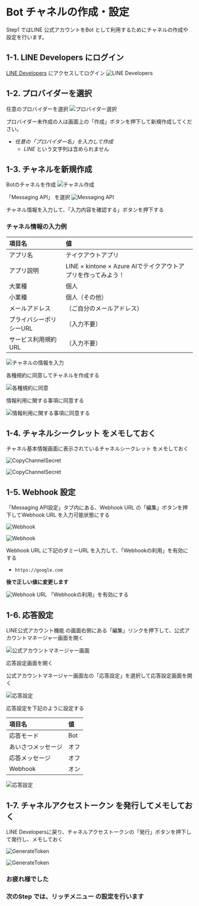 # Bot チャネルの作成・設定

Step1 ではLINE 公式アカウントをBot として利用するためにチャネルの作成や設定を行います。


## 1-1. LINE Developers にログイン

[LINE Developers](https://developers.line.biz/ja/) にアクセスしてログイン
![LINE Developers](https://raw.githubusercontent.com/sumihiro3/katacoda-scenarios/master/LineBotBasicCourse/LineBotBasicScenario/images/LINEDevelopers.png)


## 1-2. プロバイダーを選択

任意のプロバイダーを選択
![プロバイダー選択](https://raw.githubusercontent.com/sumihiro3/katacoda-scenarios/master/LineBotBasicCourse/LineBotBasicScenario/images/ProviderList.png)


プロバイダー未作成の人は画面上の「作成」ボタンを押下して新規作成してください。

- *任意の「プロバイダー名」を入力して作成*
    - *LINE* という文字列は含められません


## 1-3. チャネルを新規作成

Botのチャネルを作成
![チャネル作成](https://raw.githubusercontent.com/sumihiro3/katacoda-scenarios/master/LineBotBasicCourse/LineBotBasicScenario/images/NewChannel.png)

「Messaging API」 を選択
![Messaging API](https://raw.githubusercontent.com/sumihiro3/katacoda-scenarios/master/LiffKintoneQuestionaryCourse/SetupBotAndLiff/images/SelectMessagingAPI.png)

チャネル情報を入力して、「入力内容を確認する」ボタンを押下する

### チャネル情報の入力例

|  項目名  |  値  |
| :-- | :-- |
|  アプリ名  |  テイクアウトアプリ  |
|  アプリ説明  |  LINE × kintone × Azure AIでテイクアウトアプリを作ってみよう！  |
|  大業種  |  個人  |
|  小業種  |  個人（その他）  |
|  メールアドレス  |  （ご自分のメールアドレス）  |
|  プライバシーポリシーURL  |  （入力不要）  |
|  サービス利用規約URL  |  （入力不要）  |


![チャネルの情報を入力](https://raw.githubusercontent.com/sumihiro3/katacoda-scenarios/master/LiffKintoneQuestionaryCourse/SetupBotAndLiff/images/InputChannelSetting.png)

各種規約に同意してチャネルを作成する

![各種規約に同意](https://raw.githubusercontent.com/sumihiro3/katacoda-scenarios/master/LineBotBasicCourse/LineBotBasicScenario/images/AgreeTerms.png)

情報利用に関する事項に同意する

![情報利用に関する事項に同意する](https://raw.githubusercontent.com/sumihiro3/katacoda-scenarios/master/LineBotBasicCourse/LineBotBasicScenario/images/AgreeTerms02.png)


## 1-4. チャネルシークレット をメモしておく

チャネル基本情報画面に表示されているチャネルシークレット をメモしておく

![CopyChannelSecret](https://raw.githubusercontent.com/sumihiro3/katacoda-scenarios/master/LiffKintoneQuestionaryCourse/SetupBotAndLiff/images/CopyChannelSecret_01.png)

![CopyChannelSecret](https://raw.githubusercontent.com/sumihiro3/katacoda-scenarios/master/LineBotBasicCourse/LineBotBasicScenario/images/CopyChannelSecret_02.png)


## 1-5. Webhook 設定

「Messaging API設定」タブ内にある、Webhook URL の「編集」ボタンを押下してWebhook URL を入力可能状態にする

![Webhook](https://raw.githubusercontent.com/sumihiro3/katacoda-scenarios/master/LineBotBasicCourse/LineBotBasicScenario/images/WebhookSetting_01.png)

![Webhook](https://raw.githubusercontent.com/sumihiro3/katacoda-scenarios/master/LineBotBasicCourse/LineBotBasicScenario/images/WebhookSetting_02.png)


Webhook URL に下記のダミーURL を入力して、「Webhookの利用」を有効にする

- `https://google.com` 

**後で正しい値に変更します**

![Webhook URL](https://raw.githubusercontent.com/sumihiro3/katacoda-scenarios/master/LiffKintoneQuestionaryCourse/SetupBotAndLiff/images/WebhookURL_02.png)
「Webhookの利用」を有効にする


## 1-6. 応答設定

LINE公式アカウント機能 の画面右側にある「編集」リンクを押下して、公式アカウントマネージャー画面を開く

![公式アカウントマネージャー画面](https://raw.githubusercontent.com/sumihiro3/katacoda-scenarios/master/LineBotBasicCourse/LineBotBasicScenario/images/MessageSetting01.png)

応答設定画面を開く

公式アカウントマネージャー画面左の「応答設定」を選択して応答設定画面を開く

![応答設定](https://raw.githubusercontent.com/sumihiro3/katacoda-scenarios/master/LiffKintoneQuestionaryCourse/SetupBotAndLiff/images/MessageSetting02.png)

応答設定を下記のように設定する

|  項目名  |  値  |
| :-- | :-- |
|  応答モード  |  Bot  |
|  あいさつメッセージ  |  オフ  |
|  応答メッセージ  |  オフ  |
|  Webhook  |  オン  |

![応答設定](https://raw.githubusercontent.com/sumihiro3/katacoda-scenarios/master/LiffKintoneQuestionaryCourse/SetupBotAndLiff/images/MessageSetting03.png)


## 1-7. チャネルアクセストークン を発行してメモしておく

 LINE Developersに戻り、チャネルアクセストークンの「発行」ボタンを押下して発行し、メモしておく

![GenerateToken](https://raw.githubusercontent.com/sumihiro3/katacoda-scenarios/master/LineBotBasicCourse/LineBotBasicScenario/images/GenerateToken_01.png)

![GenerateToken](https://raw.githubusercontent.com/sumihiro3/katacoda-scenarios/master/LineBotBasicCourse/LineBotBasicScenario/images/GenerateToken_02.png)


### お疲れ様でした
### 次のStep では、リッチメニュー の設定を行います